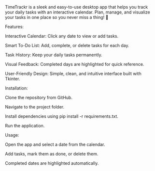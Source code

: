 TimeTrackr is a sleek and easy-to-use desktop app that helps you track your daily tasks with an interactive calendar. Plan, manage, and visualize your tasks in one place so you never miss a thing! 🌟

Features:

Interactive Calendar: Click any date to view or add tasks.

Smart To-Do List: Add, complete, or delete tasks for each day.

Task History: Keep your daily tasks permanently.

Visual Feedback: Completed days are highlighted for quick reference.

User-Friendly Design: Simple, clean, and intuitive interface built with Tkinter.

Installation:

Clone the repository from GitHub.

Navigate to the project folder.

Install dependencies using pip install -r requirements.txt.

Run the application.

Usage:

Open the app and select a date from the calendar.

Add tasks, mark them as done, or delete them.

Completed dates are highlighted automatically.
